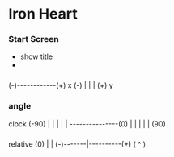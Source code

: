 # Iron Heart


### Start Screen
* show title
*

###

  (-)------------(+) x
(-)
 |
 |
 |
 (+)
 y

### angle
clock
(-90)
|
|
|
|
|
---------------(0)
|
|
|
|
|
(90)

###
relative
         (0)
          |
          |
(-)-------|----------(+)
        ( ^ )
